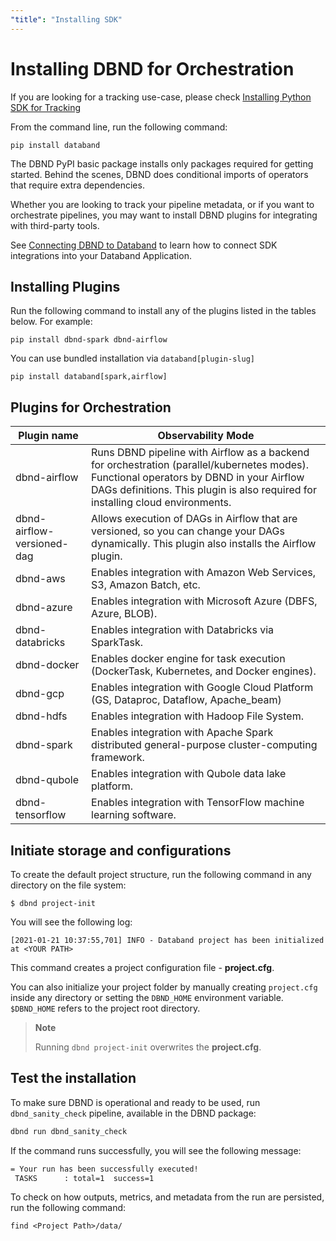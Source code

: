 ```yaml
---
"title": "Installing SDK"
---
```

# Installing DBND for Orchestration

If you are looking for a tracking use-case, please check [Installing Python SDK for Tracking](doc:installing-dbnd)

From the command line, run the following command:
```shell
pip install databand
```

The DBND PyPI basic package installs only packages required for getting started. Behind the scenes, DBND does conditional imports of operators that require extra dependencies.

Whether you are looking to track your pipeline metadata, or if you want to orchestrate pipelines, you may want to install DBND plugins for integrating with third-party tools.

See [Connecting DBND to Databand](doc:access-token) to learn how to connect SDK integrations into your Databand Application.


## Installing Plugins

Run the following command to install any of the plugins listed in the tables below. For example:
```shell
pip install dbnd-spark dbnd-airflow
```

You can use bundled installation via `databand[plugin-slug]`
```shell
pip install databand[spark,airflow]
```


## Plugins for Orchestration


| Plugin name | Observability Mode |
|---|---|
| dbnd-airflow | Runs DBND pipeline with Airflow as a backend for orchestration (parallel/kubernetes modes). Functional operators by DBND in your Airflow DAGs definitions. This plugin is also required for installing cloud environments. |
| dbnd-airflow-versioned-dag | Allows execution of DAGs in Airflow that are versioned, so you can change your DAGs dynamically. This plugin also installs the Airflow plugin. |
| dbnd-aws | Enables integration with Amazon Web Services, S3, Amazon Batch, etc. |
| dbnd-azure | Enables integration with Microsoft Azure (DBFS, Azure, BLOB). |
| dbnd-databricks | Enables integration with Databricks via SparkTask. |
| dbnd-docker | Enables docker engine for task execution (DockerTask, Kubernetes, and Docker engines). |
| dbnd-gcp | Enables integration with Google Cloud Platform (GS, Dataproc, Dataflow, Apache_beam) |
| dbnd-hdfs | Enables integration with Hadoop File System. |
| dbnd-spark | Enables integration with Apache Spark distributed general-purpose cluster-computing framework. |
| dbnd-qubole | Enables integration with Qubole data lake platform. |
| dbnd-tensorflow | Enables integration with TensorFlow machine learning software. |




## Initiate storage and configurations


To create the default project structure, run the following command in any directory on the file system:

```shell
$ dbnd project-init
```

You will see the following log:
```shell
[2021-01-21 10:37:55,701] INFO - Databand project has been initialized at <YOUR PATH>
```

This command creates a project configuration file - **project.cfg**.

You can also initialize your project folder by manually creating `project.cfg` inside any directory or setting the `DBND_HOME` environment variable. `$DBND_HOME` refers to the project root directory.


> **Note**
>
> Running `dbnd project-init` overwrites the **project.cfg**.

## Test the installation

To make sure DBND is operational and ready to be used,  run `dbnd_sanity_check` pipeline, available in the DBND package:

```bash
dbnd run dbnd_sanity_check
```

If the command runs successfully, you will see the following message:

```bash
= Your run has been successfully executed!
 TASKS      : total=1  success=1
```

To check on how outputs, metrics, and metadata from the run are persisted, run the following command:

```shell
find <Project Path>/data/
```
